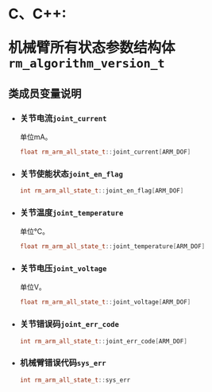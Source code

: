 # <p class="hidden">C、C++: </p>机械臂所有状态参数结构体`rm_algorithm_version_t`

## 类成员变量说明

- ### 关节电流`joint_current`

    单位mA。

    ```C++
    float rm_arm_all_state_t::joint_current[ARM_DOF]
    ```

- ### 关节使能状态`joint_en_flag`

    ```C++
    int rm_arm_all_state_t::joint_en_flag[ARM_DOF]
    ```

- ### 关节温度`joint_temperature`

    单位℃。

    ```C++
    float rm_arm_all_state_t::joint_temperature[ARM_DOF]
    ```

- ### 关节电压`joint_voltage`

    单位V。

    ```C++
    float rm_arm_all_state_t::joint_voltage[ARM_DOF]
    ```

- ### 关节错误码`joint_err_code`

    ```C++
    int rm_arm_all_state_t::joint_err_code[ARM_DOF]
    ```

- ### 机械臂错误代码`sys_err`

    ```C++
    int rm_arm_all_state_t::sys_err
    ```
